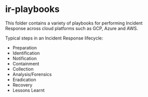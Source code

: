 # ir-playbooks
This folder contains a variety of playbooks for performing Incident Response across cloud platforms such as GCP, Azure and AWS.

Typical steps in an Incident Response lifecycle:
- Preparation
- Identification
- Notification
- Containment
- Collection
- Analysis/Forensics
- Eradication
- Recovery
- Lessons Learnt
